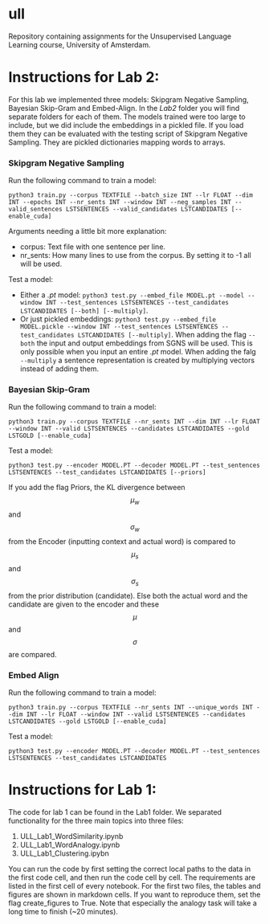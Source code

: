 # ull
Repository containing assignments for the Unsupervised Language Learning course, University of Amsterdam.

# Instructions for Lab 2:

For this lab we implemented three models: Skipgram Negative Sampling, Bayesian Skip-Gram and Embed-Align. In the _Lab2_ folder you will find separate folders for each of them. The models trained were too large to include, but we did include the embeddings in a pickled file. If you load them they can be evaluated with the testing script of Skipgram Negative Sampling. They are pickled dictionaries mapping words to arrays.

### Skipgram Negative Sampling

Run the following command to train a model:
```
python3 train.py --corpus TEXTFILE --batch_size INT --lr FLOAT --dim INT --epochs INT --nr_sents INT --window INT --neg_samples INT --valid_sentences LSTSENTENCES --valid_candidates LSTCANDIDATES [--enable_cuda]
```
Arguments needing a little bit more explanation: 
 - corpus: Text file with one sentence per line.
 - nr_sents: How many lines to use from the corpus. By setting it to -1 all will be used.

Test a model:
 - Either a _.pt_ model: ```python3 test.py --embed_file MODEL.pt --model --window INT --test_sentences LSTSENTENCES --test_candidates LSTCANDIDATES [--both] [--multiply]```.
 - Or just pickled embeddings: ```python3 test.py --embed_file MODEL.pickle --window INT --test_sentences LSTSENTENCES --test_candidates LSTCANDIDATES [--multiply]```.
When adding the flag ```--both``` the input and output embeddings from SGNS will be used. This is only possible when you input an entire _.pt_ model.
When adding the falg ```--multiply``` a sentence representation is created by multiplying vectors instead of adding them.

### Bayesian Skip-Gram

Run the following command to train a model:
```
python3 train.py --corpus TEXTFILE --nr_sents INT --dim INT --lr FLOAT --window INT --valid LSTSENTENCES --candidates LSTCANDIDATES --gold LSTGOLD [--enable_cuda]
```

Test a model:

```
python3 test.py --encoder MODEL.PT --decoder MODEL.PT --test_sentences LSTSENTENCES --test_candidates LSTCANDIDATES [--priors]
```
If you add the flag Priors, the KL divergence between $$\mu_w$$ and $$\sigma_w$$ from the Encoder (inputting context and actual word) is compared to $$\mu_s$$ and $$\sigma_s$$ from the prior distribution (candidate).
Else both the actual word and the candidate are given to the encoder and these $$\mu$$ and $$\sigma$$ are compared.


### Embed Align

Run the following command to train a model:
```
python3 train.py --corpus TEXTFILE --nr_sents INT --unique_words INT --dim INT --lr FLOAT --window INT --valid LSTSENTENCES --candidates LSTCANDIDATES --gold LSTGOLD [--enable_cuda]
```

Test a model:

```
python3 test.py --encoder MODEL.PT --decoder MODEL.PT --test_sentences LSTSENTENCES --test_candidates LSTCANDIDATES
```

# Instructions for Lab 1:

The code for lab 1 can be found in the Lab1 folder. We separated functionality for the three main topics into three files:
1. ULL_Lab1_WordSimilarity.ipynb
2. ULL_Lab1_WordAnalogy.ipynb
3. ULL_Lab1_Clustering.ipybn

You can run the code by first setting the correct local paths to the data in the first code cell, and then run the code cell by cell.
The requirements are listed in the first cell of every notebook.
For the first two files, the tables and figures are shown in markdown cells. If you want to reproduce them, set the flag create_figures to True.
Note that especially the analogy task will take a long time to finish (~20 minutes).